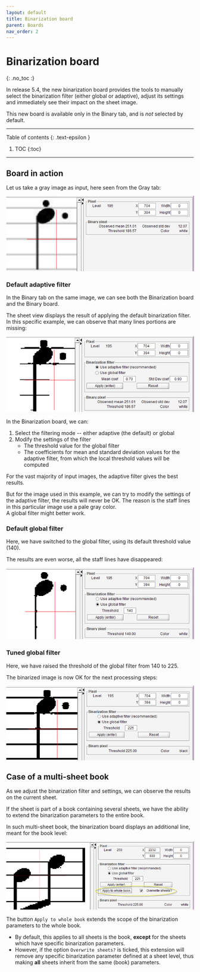 ```yaml
---
layout: default
title: Binarization board
parent: Boards
nav_order: 2
---
```

# Binarization board
{: .no_toc :}

In release 5.4, the new binarization board provides the tools to manually
select the binarization filter (either global or adaptive), adjust its settings
and immediately see their impact on the sheet image.

This new board is available only in the Binary tab, and is *not* selected by default.

---
Table of contents
{: .text-epsilon }
1. TOC
{:toc}
---

## Board in action

Let us take a gray image as input, here seen from the Gray tab:

![](../../assets/images/binarization_gray.png)


### Default adaptive filter

In the Binary tab on the same image, we can see both the Binarization board and the Binary board.

The sheet view displays the result of applying the default binarization filter.  
In this specific example, we can observe that many lines portions are missing:

![](../../assets/images/binarization_adaptive.png)

In the Binarization board, we can:
1. Select the filtering mode -- either adaptive (the default) or global
2. Modify the settings of the filter
    - The threshold value for the global filter
    - The coefficients for mean and standard deviation values for the adaptive filter,
    from which the local threshold values will be computed

For the vast majority of input images, the adaptive filter gives the best results.

But for the image used in this example, we can try to modify the settings of the adaptive filter,
the results will never be OK.
The reason is the staff lines in this particular image use a pale gray color.  
A global filter might better work.

### Default global filter

Here, we have switched to the global filter, using its default threshold value (140).

The results are even worse, all the staff lines have disappeared:

![](../../assets/images/binarization_global_nok.png)

### Tuned global filter

Here, we have raised the threshold of the global filter from 140 to 225.

The binarized image is now OK for the next processing steps:

![](../../assets/images/binarization_global_ok.png)

## Case of a multi-sheet book

As we adjust the binarization filter and settings, we can observe the results on the current sheet.

If the sheet is part of a book containing several sheets, we have the ability to extend the
binarization parameters to the entire book.

In such multi-sheet book, the binarization board displays an additional line,
meant for the book level:

![](../../assets/images/binarization_multisheet.png)

The button `Apply to whole book` extends the scope of the binarization parameters to the whole book.
- By default, this applies to all sheets is the book,
**except** for the sheets which have specific binarization parameters.
- However, if the option `Overwrite sheets?` is ticked, this extension will remove
any specific binarization parameter defined at a sheet level,
thus making **all** sheets inherit from the same (book) parameters.
